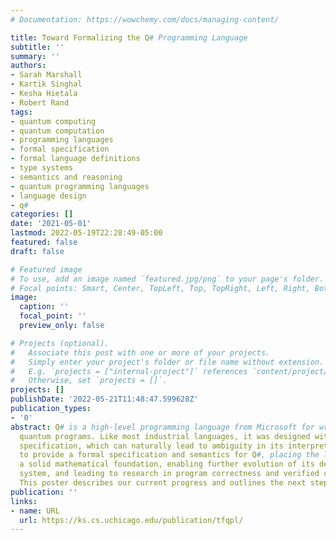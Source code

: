 ```yaml
---
# Documentation: https://wowchemy.com/docs/managing-content/

title: Toward Formalizing the Q# Programming Language
subtitle: ''
summary: ''
authors:
- Sarah Marshall
- Kartik Singhal
- Kesha Hietala
- Robert Rand
tags:
- quantum computing
- quantum computation
- programming languages
- formal specification
- formal language definitions
- type systems
- semantics and reasoning
- quantum programming languages
- language design
- q#
categories: []
date: '2021-05-01'
lastmod: 2022-05-19T22:28:49-05:00
featured: false
draft: false

# Featured image
# To use, add an image named `featured.jpg/png` to your page's folder.
# Focal points: Smart, Center, TopLeft, Top, TopRight, Left, Right, BottomLeft, Bottom, BottomRight.
image:
  caption: ''
  focal_point: ''
  preview_only: false

# Projects (optional).
#   Associate this post with one or more of your projects.
#   Simply enter your project's folder or file name without extension.
#   E.g. `projects = ["internal-project"]` references `content/project/deep-learning/index.md`.
#   Otherwise, set `projects = []`.
projects: []
publishDate: '2022-05-21T11:48:47.599628Z'
publication_types:
- '0'
abstract: Q# is a high-level programming language from Microsoft for writing and running
  quantum programs. Like most industrial languages, it was designed without a formal
  specification, which can naturally lead to ambiguity in its interpretation. We aim
  to provide a formal specification and semantics for Q#, placing the language on
  a solid mathematical foundation, enabling further evolution of its design and type
  system, and leading to research in program correctness and verified compiler implementation.
  This poster describes our current progress and outlines the next steps.
publication: ''
links:
- name: URL
  url: https://ks.cs.uchicago.edu/publication/tfqpl/
---
```

